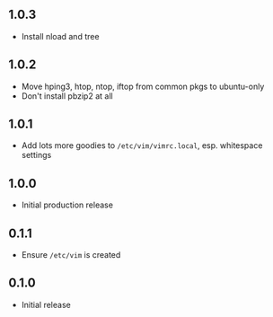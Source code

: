 ## 1.0.3

* Install nload and tree

## 1.0.2

* Move hping3, htop, ntop, iftop from common pkgs to ubuntu-only
* Don't install pbzip2 at all

## 1.0.1

* Add lots more goodies to `/etc/vim/vimrc.local`, esp. whitespace settings

## 1.0.0

* Initial production release

## 0.1.1

* Ensure `/etc/vim` is created

## 0.1.0

* Initial release
